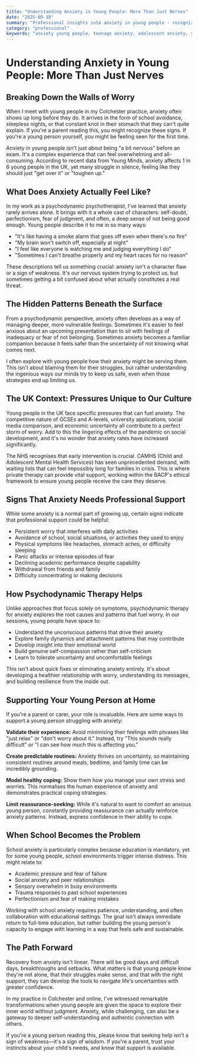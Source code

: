 ```yaml
---
title: "Understanding Anxiety in Young People: More Than Just Nerves"
date: "2025-09-18"
summary: "Professional insights into anxiety in young people - recognizing signs, understanding triggers, and providing effective support. Expert guidance on when anxiety needs professional intervention."
category: "professional"
keywords: "anxiety young people, teenage anxiety, adolescent anxiety, youth mental health, anxiety therapy, young person anxiety support, teen anxiety help"
---
```


# Understanding Anxiety in Young People: More Than Just Nerves

## Breaking Down the Walls of Worry

When I meet with young people in my Colchester practice, anxiety often shows up long before they do. It arrives in the form of school avoidance, sleepless nights, or that constant knot in their stomach that they can't quite explain. If you're a parent reading this, you might recognize these signs. If you're a young person yourself, you might be feeling seen for the first time.

Anxiety in young people isn't just about being "a bit nervous" before an exam. It's a complex experience that can feel overwhelming and all-consuming. According to recent data from Young Minds, anxiety affects 1 in 6 young people in the UK, yet many struggle in silence, feeling like they should just "get over it" or "toughen up."

## What Does Anxiety Actually Feel Like?

In my work as a psychodynamic psychotherapist, I've learned that anxiety rarely arrives alone. It brings with it a whole cast of characters: self-doubt, perfectionism, fear of judgment, and often, a deep sense of not being good enough. Young people describe it to me in so many ways:

- "It's like having a smoke alarm that goes off even when there's no fire"
- "My brain won't switch off, especially at night"
- "I feel like everyone is watching me and judging everything I do"
- "Sometimes I can't breathe properly and my heart races for no reason"

These descriptions tell us something crucial: anxiety isn't a character flaw or a sign of weakness. It's our nervous system trying to protect us, but sometimes getting a bit confused about what actually constitutes a real threat.

## The Hidden Patterns Beneath the Surface

From a psychodynamic perspective, anxiety often develops as a way of managing deeper, more vulnerable feelings. Sometimes it's easier to feel anxious about an upcoming presentation than to sit with feelings of inadequacy or fear of not belonging. Sometimes anxiety becomes a familiar companion because it feels safer than the uncertainty of not knowing what comes next.

I often explore with young people how their anxiety might be serving them. This isn't about blaming them for their struggles, but rather understanding the ingenious ways our minds try to keep us safe, even when those strategies end up limiting us.

## The UK Context: Pressures Unique to Our Culture

Young people in the UK face specific pressures that can fuel anxiety. The competitive nature of GCSEs and A-levels, university applications, social media comparison, and economic uncertainty all contribute to a perfect storm of worry. Add to this the lingering effects of the pandemic on social development, and it's no wonder that anxiety rates have increased significantly.

The NHS recognises that early intervention is crucial. CAMHS (Child and Adolescent Mental Health Services) has seen unprecedented demand, with waiting lists that can feel impossibly long for families in crisis. This is where private therapy can provide vital support, working within the BACP's ethical framework to ensure young people receive the care they deserve.

## Signs That Anxiety Needs Professional Support

While some anxiety is a normal part of growing up, certain signs indicate that professional support could be helpful:

- Persistent worry that interferes with daily activities
- Avoidance of school, social situations, or activities they used to enjoy
- Physical symptoms like headaches, stomach aches, or difficulty sleeping
- Panic attacks or intense episodes of fear
- Declining academic performance despite capability
- Withdrawal from friends and family
- Difficulty concentrating or making decisions

## How Psychodynamic Therapy Helps

Unlike approaches that focus solely on symptoms, psychodynamic therapy for anxiety explores the root causes and patterns that fuel worry. In our sessions, young people have space to:

- Understand the unconscious patterns that drive their anxiety
- Explore family dynamics and attachment patterns that may contribute
- Develop insight into their emotional world
- Build genuine self-compassion rather than self-criticism
- Learn to tolerate uncertainty and uncomfortable feelings

This isn't about quick fixes or eliminating anxiety entirely. It's about developing a healthier relationship with worry, understanding its messages, and building resilience from the inside out.

## Supporting Your Young Person at Home

If you're a parent or carer, your role is invaluable. Here are some ways to support a young person struggling with anxiety:

**Validate their experience:** Avoid minimising their feelings with phrases like "just relax" or "don't worry about it." Instead, try "This sounds really difficult" or "I can see how much this is affecting you."

**Create predictable routines:** Anxiety thrives on uncertainty, so maintaining consistent routines around meals, bedtime, and family time can be incredibly grounding.

**Model healthy coping:** Show them how you manage your own stress and worries. This normalises the human experience of anxiety and demonstrates practical coping strategies.

**Limit reassurance-seeking:** While it's natural to want to comfort an anxious young person, constantly providing reassurance can actually reinforce anxiety patterns. Instead, express confidence in their ability to cope.

## When School Becomes the Problem

School anxiety is particularly complex because education is mandatory, yet for some young people, school environments trigger intense distress. This might relate to:

- Academic pressure and fear of failure
- Social anxiety and peer relationships
- Sensory overwhelm in busy environments
- Trauma responses to past school experiences
- Perfectionism and fear of making mistakes

Working with school anxiety requires patience, understanding, and often collaboration with educational settings. The goal isn't always immediate return to full-time education, but rather building the young person's capacity to engage with learning in a way that feels safe and sustainable.

## The Path Forward

Recovery from anxiety isn't linear. There will be good days and difficult days, breakthroughs and setbacks. What matters is that young people know they're not alone, that their struggles make sense, and that with the right support, they can develop the tools to navigate life's uncertainties with greater confidence.

In my practice in Colchester and online, I've witnessed remarkable transformations when young people are given the space to explore their inner world without judgment. Anxiety, while challenging, can also be a gateway to deeper self-understanding and authentic connection with others.

If you're a young person reading this, please know that seeking help isn't a sign of weakness—it's a sign of wisdom. If you're a parent, trust your instincts about your child's needs, and know that support is available.